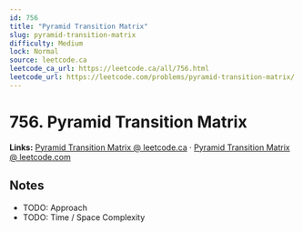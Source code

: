 ```yaml
--- 
id: 756
title: "Pyramid Transition Matrix"
slug: pyramid-transition-matrix
difficulty: Medium
lock: Normal
source: leetcode.ca
leetcode_ca_url: https://leetcode.ca/all/756.html
leetcode_url: https://leetcode.com/problems/pyramid-transition-matrix/
---
```


# 756. Pyramid Transition Matrix

**Links:** [Pyramid Transition Matrix @ leetcode.ca](https://leetcode.ca/all/756.html) · [Pyramid Transition Matrix @ leetcode.com](https://leetcode.com/problems/pyramid-transition-matrix/)

## Notes
- TODO: Approach
- TODO: Time / Space Complexity
